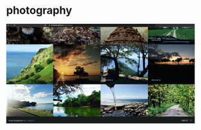 # photography

![alt text](https://github.com/timorleste/photography/blob/master/images/photography.png?raw=true)
 
